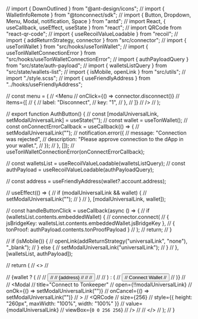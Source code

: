 // import { DownOutlined } from "@ant-design/icons";
// import { WalletInfoRemote } from "@tonconnect/sdk";
// import { Button, Dropdown, Menu, Modal, notification, Space } from "antd";
// import React, { useCallback, useEffect, useState } from "react";
// import QRCode from "react-qr-code";
// import { useRecoilValueLoadable } from "recoil";
// import { addReturnStrategy, connector } from "src/connector";
// import { useTonWallet } from "src/hooks/useTonWallet";
// import { useTonWalletConnectionError } from "src/hooks/useTonWalletConnectionError";
// import { authPayloadQuery } from "src/state/auth-payload";
// import { walletsListQuery } from "src/state/wallets-list";
// import { isMobile, openLink } from "src/utils";
// import "./style.scss";
// import { useFriendlyAddress } from "../hooks/useFriendlyAddress";

// const menu = (
// <Menu
// onClick={() => connector.disconnect()}
// items={[
// {
// label: "Disconnect",
// key: "1",
// },
// ]}
// />
// );

// export function AuthButton() {
// const [modalUniversalLink, setModalUniversalLink] = useState("");
// const wallet = useTonWallet();
// const onConnectErrorCallback = useCallback(() => {
// setModalUniversalLink("");
// notification.error({
// message: "Connection was rejected",
// description: "Please approve connection to the dApp in your wallet.",
// });
// }, []);
// useTonWalletConnectionError(onConnectErrorCallback);

// const walletsList = useRecoilValueLoadable(walletsListQuery);
// const authPayload = useRecoilValueLoadable(authPayloadQuery);

// const address = useFriendlyAddress(wallet?.account.address);

// useEffect(() => {
// if (modalUniversalLink && wallet) {
// setModalUniversalLink("");
// }
// }, [modalUniversalLink, wallet]);

// const handleButtonClick = useCallback(async () => {
// if (walletsList.contents.embeddedWallet) {
// connector.connect(
// { jsBridgeKey: walletsList.contents.embeddedWallet.jsBridgeKey },
// { tonProof: authPayload.contents.tonProofPayload }
// );
// return;
// }

// if (isMobile()) {
// openLink(addReturnStrategy("universalLink", "none"), "\_blank");
// } else {
// setModalUniversalLink("universalLink");
// }
// }, [walletsList, authPayload]);

// return (
// <>
// <div className="auth-button">
// {wallet ? (
// <Dropdown overlay={menu}>
// <Button shape="round" type="primary">
// <Space>
// {address}
// <DownOutlined />
// </Space>
// </Button>
// </Dropdown>
// ) : (
// <Button shape="round" type="primary" onClick={handleButtonClick}>
// Connect Wallet
// </Button>
// )}
// </div>
// <Modal
// title="Connect to Tonkeeper"
// open={!!modalUniversalLink}
// onOk={() => setModalUniversalLink("")}
// onCancel={() => setModalUniversalLink("")}
// >
// <QRCode
// size={256}
// style={{ height: "260px", maxWidth: "100%", width: "100%" }}
// value={modalUniversalLink}
// viewBox={`0 0 256 256`}
// />
// </Modal>
// </>
// );
// }
